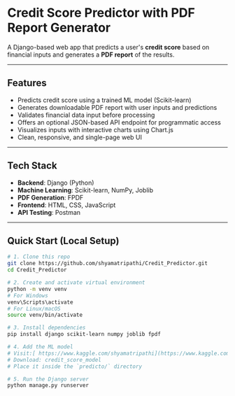 # Credit Score Predictor with PDF Report Generator

A Django-based web app that predicts a user's **credit score** based on financial inputs and generates a **PDF report** of the results.

---

##  Features

-  Predicts credit score using a trained ML model (Scikit-learn)
-  Generates downloadable PDF report with user inputs and predictions
-  Validates financial data input before processing
-  Offers an optional JSON-based API endpoint for programmatic access
-  Visualizes inputs with interactive charts using Chart.js
-  Clean, responsive, and single-page web UI

---

##  Tech Stack

- **Backend**: Django (Python)
- **Machine Learning**: Scikit-learn, NumPy, Joblib
- **PDF Generation**: FPDF
- **Frontend**: HTML, CSS, JavaScript
- **API Testing**: Postman

---

##  Quick Start (Local Setup)

```bash
# 1. Clone this repo
git clone https://github.com/shyamatripathi/Credit_Predictor.git
cd Credit_Predictor

# 2. Create and activate virtual environment
python -m venv venv
# For Windows
venv\Scripts\activate
# For Linux/macOS
source venv/bin/activate

# 3. Install dependencies
pip install django scikit-learn numpy joblib fpdf

# 4. Add the ML model
# Visit:[ https://www.kaggle.com/shyamatripathi](https://www.kaggle.com/shyamatripathi/datasets)
# Download: credit_score_model
# Place it inside the `predicto/` directory

# 5. Run the Django server
python manage.py runserver

